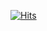 [![Hits](https://hits.seeyoufarm.com/api/count/incr/badge.svg?url=https%3A%2F%2Fgithub.com%2Fdoroomook&count_bg=%230046BC&title_bg=%230B8800&icon=&icon_color=%23E7E7E7&title=hits&edge_flat=false)](https://hits.seeyoufarm.com)
